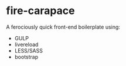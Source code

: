 fire-carapace
===

A ferociously quick front-end boilerplate using:

- GULP
- livereload
- LESS/SASS
- bootstrap
